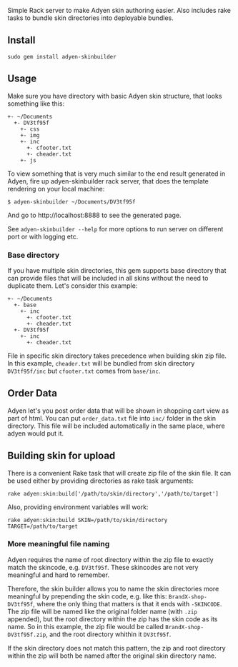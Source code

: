 Simple Rack server to make Adyen skin authoring easier. Also includes rake tasks to bundle skin directories into deployable bundles.

## Install

    sudo gem install adyen-skinbuilder

## Usage

Make sure you have directory with basic Adyen skin structure, that looks something like this:

    +- ~/Documents
      +- DV3tf95f
        +- css
        +- img
        +- inc
          +- cfooter.txt
          +- cheader.txt
        +- js

To view something that is very much similar to the end result generated in Adyen, fire up adyen-skinbuilder rack server, that does the template rendering on your local machine:

    $ adyen-skinbuilder ~/Documents/DV3tf95f

And go to http://localhost:8888 to see the generated page.

See `adyen-skinbuilder --help` for more options to run server on different port or with logging etc.

### Base directory

If you have multiple skin directories, this gem supports base directory that can provide files that will be included in all skins without the need to duplicate them. Let's consider this example:

    +- ~/Documents
      +- base
        +- inc
          +- cfooter.txt
          +- cheader.txt
      +- DV3tf95f
        +- inc
          +- cheader.txt

File in specific skin directory takes precedence when building skin zip file. In this example, `cheader.txt` will be bundled from skin directory `DV3tf95f/inc` but `cfooter.txt` comes from `base/inc`.

## Order Data

Adyen let's you post order data that will be shown in shopping cart view as part of html. You can put `order_data.txt` file into `inc/` folder in the skin directory. This file will be included automatically in the same place, where adyen would put it.

## Building skin for upload

There is a convenient Rake task that will create zip file of the skin file. It can be used either by providing directories as rake task arguments:

    rake adyen:skin:build['/path/to/skin/directory','/path/to/target']

Also, providing environment variables will work:

    rake adyen:skin:build SKIN=/path/to/skin/directory TARGET=/path/to/target

### More meaningful file naming

Adyen requires the name of root directory within the zip file to exactly match the skincode, e.g. `DV3tf95f`.
These skincodes are not very meaningful and hard to remember.

Therefore, the skin builder allows you to name the skin directories more meaningful by prepending the skin code, e.g. like this:
`BrandX-shop-DV3tf95f`, where the only thing that matters is that it ends with `-SKINCODE`.
The zip file will be named like the original folder name (with `.zip` appended), but the root directory within the zip has the skin code as its name.
So in this example, the zip file would be called `BrandX-shop-DV3tf95f.zip`, and the root directory whithin it `DV3tf95f`.

If the skin directory does not match this pattern, the zip and root directory within the zip will both be named after the original skin directory name.
